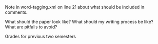 Note in word-tagging.xml on line 21 about what should be included in comments.

What should the paper look like? What should my writing process be like? What are pitfalls to avoid?

Grades for previous two semesters
